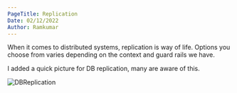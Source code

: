 ```yaml
---
PageTitle: Replication
Date: 02/12/2022
Author: Ramkumar
---
```


When it comes to distributed systems, replication is way of life. Options you choose from varies depending on the context and guard rails we have. 

I added a quick picture for DB replication, many are aware of this. 


![DBReplication](https://imgur.com/a/VsmfOK8)

